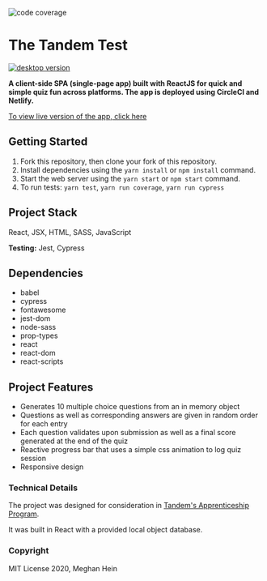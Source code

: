 ![code coverage](https://badgen.net/badge/coverage/95.83%25/green)
# The Tandem Test

[![desktop version](https://github.com/meghein/tandem-test/blob/master/docs/desktop.gif?raw=true)](https://github.com/meghein/tandem-test)

__A client-side SPA (single-page app) built with ReactJS for quick and simple quiz fun across platforms. The app is deployed using CircleCI and Netlify.__

[To view live version of the app, click here](https://the-tandem-test.netlify.app/ "Netlify deployment")

## Getting Started
1. Fork this repository, then clone your fork of this repository.
2. Install dependencies using the `yarn install` or `npm install` command.
3. Start the web server using the `yarn start` or `npm start` command.
4. To run tests: `yarn test`, `yarn run coverage`, `yarn run cypress`

## Project Stack
React, JSX, HTML, SASS, JavaScript

__Testing:__ Jest, Cypress

## Dependencies
- babel
- cypress
- fontawesome
- jest-dom
- node-sass
- prop-types
- react
- react-dom
- react-scripts

## Project Features
- Generates 10 multiple choice questions from an in memory object
- Questions as well as corresponding answers are given in random order for each entry
- Each question validates upon submission as well as a final score generated at the end of the quiz
- Reactive progress bar that uses a simple css animation to log quiz session
- Responsive design

### Technical Details
The project was designed for consideration in [Tandem's Apprenticeship Program](https://madeintandem.com/about/apprenticeship-program/).

It was built in React with a provided local object database.

### Copyright
MIT License 2020, Meghan Hein